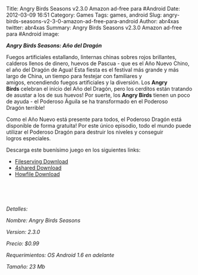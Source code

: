 Title: Angry Birds Seasons v2.3.0 Amazon ad-free para #Android
Date: 2012-03-09 16:51
Category: Games
Tags: games, android
Slug: angry-birds-seasons-v2-3-0-amazon-ad-free-para-android
Author: abr4xas
twitter: abr4xas
Summary:  Angry Birds Seasons v2.3.0 Amazon ad-free para #Android
image: 

***Angry Birds Seasons: Año del Dragón***

Fuegos artificiales estallando, linternas chinas
sobres rojos brillantes, calderos llenos de dinero, huevos de Pascua
- que es el Año Nuevo Chino, el año del Dragón de Agua! Esta fiesta es
el festival más grande y más largo de China, un tiempo para festejar con
familiares y amigos, encendiendo fuegos artificiales y la
diversión. Los **Angry Birds** celebran el inicio del Año del Dragón,
pero los cerditos están tratando de asustar a los de sus huevos! Por
suerte, los **Angry Birds** tienen un poco de ayuda - el Poderoso Águila
se ha transformado en el Poderoso Dragón terrible!

Como el Año Nuevo está presente para todos, el Poderoso Dragón está
disponible de forma gratuita! Por este único episodio, todo el
mundo puede utilizar el Poderoso Dragón para destruir los niveles
y conseguir logros especiales.



Descarga este buenísimo juego en los siguientes links:

-   [Fileserving Download](http://www.fileserving.com/files/2Ms_wYAuyB)
-   [4shared
    Download](http://www.4shared.com/android/5sMEOTai/Angry-Birds-Seasons-v230-appro.html)
-   [Howfile Download](http://howfile.com/file/dde3fe8a/bf84cf14/)

 

 

*Detalles:*

*Nombre: Angry Birds Seasons*

*Version: 2.3.0*

*Precio: \$0.99*

*Requerimientos: OS Android 1.6 en adelante*

*Tamaño: 23 Mb*
